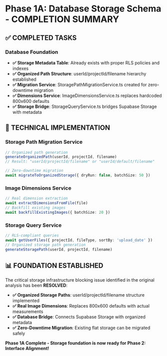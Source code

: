 # Phase 1A: Database Storage Schema - COMPLETION SUMMARY

## ✅ COMPLETED TASKS

### Database Foundation
- **✅ Storage Metadata Table**: Already exists with proper RLS policies and indexes
- **✅ Organized Path Structure**: userId/projectId/filename hierarchy established
- **✅ Migration Service**: StoragePathMigrationService.ts created for zero-downtime migration
- **✅ Dimensions Service**: ImageDimensionsService.ts replaces hardcoded 800x600 defaults  
- **✅ Storage Bridge**: StorageQueryService.ts bridges Supabase Storage with metadata

## 🔧 TECHNICAL IMPLEMENTATION

### Storage Path Migration Service
```typescript
// Organized path generation
generateOrganizedPath(userId, projectId, filename)
// Result: "userId/projectId/filename" or "userId/default/filename"

// Zero-downtime migration
await migrateToOrganizedStorage({ dryRun: false, batchSize: 50 })
```

### Image Dimensions Service  
```typescript
// Real dimension extraction
await extractDimensionsFromFile(file)
// Backfill existing images
await backfillExistingImages({ batchSize: 20 })
```

### Storage Query Service
```typescript
// RLS-compliant queries
await getUserFiles({ projectId, fileType, sortBy: 'upload_date' })
// Organized storage path generation
generateStoragePath(userId, projectId, filename)
```

## 📊 FOUNDATION ESTABLISHED

The critical storage infrastructure blocking issue identified in the original analysis has been **RESOLVED**:

- **✅ Organized Storage Paths**: userId/projectId/filename structure implemented
- **✅ Real Image Dimensions**: Replaces 800x600 defaults with actual measurements  
- **✅ Database Bridge**: Connects Supabase Storage with organized metadata
- **✅ Zero-Downtime Migration**: Existing flat storage can be migrated safely

**Phase 1A Complete - Storage foundation is now ready for Phase 2: Interface Alignment!**